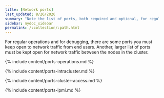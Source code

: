 ```yaml
---
title: [Network ports]
last_updated: 8/26/2020
summary: "Note the list of ports, both required and optional, for regular operations of ThoughtSpot."
sidebar: mydoc_sidebar
permalink: /:collection/:path.html
---
```

For regular operations and for debugging, there are some ports you must keep open to network traffic from end users. Another, larger list of ports must be kept open for network traffic between the nodes in the cluster.

{% include content/ports-operations.md %}

{% include content/ports-intracluster.md %}

{% include content/ports-cluster-access.md %}

{% include content/ports-ipmi.md %}
